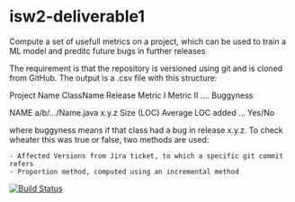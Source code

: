 # isw2-deliverable1

Compute a set of usefull metrics on a project, which can be used to train a ML model and preditc future bugs in further releases

The requirement is that the repository is versioned using git and is cloned from GitHub. The output is a .csv file with this structure:

Project Name	ClassName		Release		Metric I	Metric II		....	Buggyness

NAME		a/b/.../Name.java	x.y.z		Size (LOC)	Average LOC added	...	Yes/No

where buggyness means if that class had a bug in release x.y.z. To check wheater this was true or false, two methods are used:

	- Affected Versions from Jira ticket, to which a specific git commit refers
	- Proportion method, computed using an incremental method

[![Build Status](https://travis-ci.com/piercirocaliandro/ISW2-PROJECT2.svg?branch=main)](https://travis-ci.com/piercirocaliandro/ISW2-PROJECT2)
